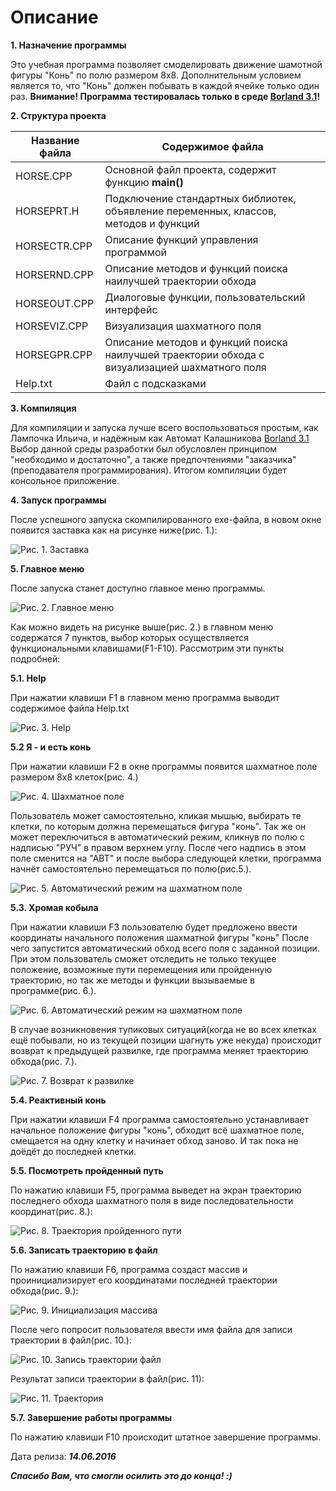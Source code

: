 # Описание
**1. Назначение программы**

Это учебная программа позволяет смоделировать движение шамотной фигуры "Конь" по полю размером 8x8.
Дополнительным условием является то, что "Конь" должен побывать в каждой ячейке только один раз. 
**Внимание! Программа тестировалась только в среде [Borland 3.1](http://ci-plus-plus-snachala.ru/?p=121)!**

**2. Структура проекта**

Название файла  | Содержимое файла
----------------|-----------------------
HORSE.CPP       | Основной файл проекта, содержит функцию **main()**
HORSEPRT.H      | Подключение стандартных библиотек, объявление переменных, классов, методов и функций
HORSECTR.CPP    | Описание функций управления программой
HORSERND.CPP    | Описание методов и функций поиска наилучшей траектории обхода
HORSEOUT.CPP    | Диалоговые функции, пользовательский интерфейс
HORSEVIZ.CPP    | Визуализация шахматного поля
HORSEGPR.CPP    | Описание методов и функций поиска наилучшей траектории обхода с визуализацией шахматного поля
Help.txt        | Файл с подсказками

**3. Компиляция**

Для компиляции и запуска лучше всего воспользоваться простым, как Лампочка Ильича, и надёжным как Автомат Калашникова [Borland 3.1](http://ci-plus-plus-snachala.ru/?p=121)
Выбор данной среды разработки был обусловлен принципом "необходимо и достаточно", а также предпочтениями "заказчика"(преподавателя программирования).
Итогом компиляции будет консольное приложение.


**4. Запуск программы**

После успешного запуска скомпилированного exe-файла, в новом окне появится заставка как на рисунке ниже(рис. 1.):

![Рис. 1. Заставка](https://github.com/rbforest/move-the-horse/blob/master/image/Greeting.JPG)

**5. Главное меню**

После запуска станет доступно главное меню  программы.

![Рис. 2. Главное меню](https://github.com/rbforest/move-the-horse/blob/master/image/Main%20menu.JPG)

Как можно видеть на рисунке выше(рис. 2.) в главном меню содержатся 7 пунктов, выбор которых осуществляется функциональными клавишами(F1-F10).
Рассмотрим эти пункты подробней:

**5.1. Help**

При нажатии клавиши F1 в главном меню программа выводит содержимое файла Help.txt

![Рис. 3. Help](https://github.com/rbforest/move-the-horse/blob/master/image/Help.JPG)

**5.2 Я - и есть конь**

При нажатии клавиши F2 в окне программы появится шахматное поле размером 8х8 клеток(рис. 4.)

![Рис. 4. Шахматное поле](https://github.com/rbforest/move-the-horse/blob/master/image/Manual%20mode%20bypass.JPG)

Пользователь может самостоятельно, кликая мышью, выбирать те клетки, по которым должна перемещаться фигура "конь".
Так же он может переключиться в автоматический режим, кликнув по полю с надписью "РУЧ" в правом верхнем углу.
После чего надпись в этом поле сменится на "АВТ" и после выбора следующей клетки, программа начнёт самостоятельно перемещаться по полю(рис.5.).

![Рис. 5. Автоматический режим на шахматном поле](https://github.com/rbforest/move-the-horse/blob/master/image/The%20transition%20from%20manual%20to%20automatic%20mode.JPG)

**5.3. Хромая кобыла**

При нажатии клавиши F3 пользователю будет предложено ввести координаты начального положения шахматной фигуры "конь"
После чего запустится автоматический обход всего поля с заданной позиции.
При этом пользователь сможет отследить не только текущее положение, возможные пути перемещения или пройденную траекторию,
но так же методы и функции вызываемые в программе(рис. 6.).

![Рис. 6. Автоматический режим на шахматном поле](https://github.com/rbforest/move-the-horse/blob/master/image/Semi-automatic%20mode.JPG)

В случае возникновения тупиковых ситуаций(когда не во всех клетках ещё побывали, но из текущей позиции шагнуть уже некуда) происходит возврат к предыдущей развилке,
где программа меняет траекторию обхода(рис. 7.).

![Рис. 7. Возврат к развилке](https://github.com/rbforest/move-the-horse/blob/master/image/Rollback.JPG)

**5.4. Реактивный конь**

При нажатии клавиши F4 программа самостоятельно устанавливает начальное положение фигуры "конь", обходит всё шахматное поле, смещается на одну клетку и начинает обход заново.
И так пока не доёдёт до последней клетки.

**5.5. Посмотреть пройденный путь**

По нажатию клавиши F5, программа выведет на экран траекторию последнего обхода шахматного поля в виде последовательности координат(рис. 8.):

![Рис. 8. Траектория пройденного пути](https://github.com/rbforest/move-the-horse/blob/master/image/The%20path.JPG)

**5.6. Записать траекторию в файл**

По нажатию клавиши F6, программа создаст массив и проинициализирует его координатами последней траектории обхода(рис. 9.):

![Рис. 9. Инициализация массива](https://github.com/rbforest/move-the-horse/blob/master/image/Initialize%20array%20for%20output%20trajectory%20file.JPG)

После чего попросит пользователя ввести имя файла для записи траектории в файл(рис. 10.):

![Рис. 10. Запись траектории файл](https://github.com/rbforest/move-the-horse/blob/master/image/Save%20trajectory%20to%20file.JPG)

Результат записи траектории в файл(рис. 11):

![Рис. 11. Траектория](https://github.com/rbforest/move-the-horse/blob/master/image/track.JPG)

**5.7. Завершение работы программы**

По нажатию клавиши F10 происходит штатное завершение программы.

Дата релиза: ***14.06.2016***

***Спасибо Вам, что смогли осилить это до конца! :)***
